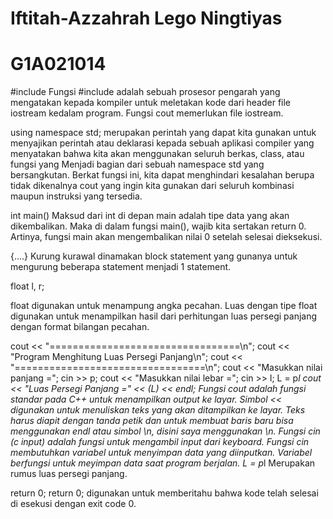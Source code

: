 # Iftitah-Azzahrah Lego Ningtiyas
# G1A021014

#include <iostream>
Fungsi #include adalah sebuah prosesor pengarah yang mengatakan kepada kompiler untuk meletakan kode dari header file iostream kedalam program. Fungsi cout memerlukan file iostream.


using namespace std;
merupakan perintah yang dapat kita gunakan untuk menyajikan perintah atau deklarasi kepada sebuah aplikasi compiler yang menyatakan bahwa kita akan menggunakan seluruh berkas, class, atau fungsi yang Menjadi bagian dari sebuah namespace std yang bersangkutan. Berkat fungsi ini, kita dapat menghindari kesalahan berupa tidak dikenalnya cout yang ingin kita gunakan dari seluruh kombinasi maupun instruksi yang tersedia.


int main()
Maksud dari int di depan main adalah tipe data yang akan dikembalikan. Maka di dalam fungsi main(), wajib kita sertakan return 0. Artinya, fungsi main akan mengembalikan nilai 0 setelah selesai dieksekusi.


{….}
Kurung kurawal dinamakan block statement yang gunanya untuk mengurung beberapa statement menjadi 1 statement.


 float l, r;

float digunakan untuk menampung angka pecahan. Luas dengan tipe float digunakan untuk menampilkan hasil dari perhitungan luas persegi panjang dengan format bilangan pecahan.


cout << "=================================\n";
cout << "Program Menghitung Luas Persegi Panjang\n";
cout << "=================================\n";
cout << "Masukkan nilai panjang =";
cin >> p;
cout << "Masukkan nilai lebar =";
cin >> l;
L = p*l
cout << "Luas Persegi Panjang =" << (L) << endl;
Fungsi cout adalah fungsi standar pada C++ untuk menampilkan output ke layar. Simbol << digunakan untuk menuliskan teks yang akan ditampilkan ke layar. Teks harus diapit dengan tanda petik dan untuk membuat baris baru bisa menggunakan endl atau simbol \n, disini saya menggunakan \n.
Fungsi cin (c input) adalah fungsi untuk mengambil input dari keyboard. Fungsi cin membutuhkan variabel untuk menyimpan data yang diinputkan. Variabel berfungsi untuk meyimpan data saat program berjalan.
  L = p*l
Merupakan rumus luas persegi panjang.


 return 0;
return 0; digunakan untuk memberitahu bahwa kode telah selesai di esekusi dengan exit code 0.
